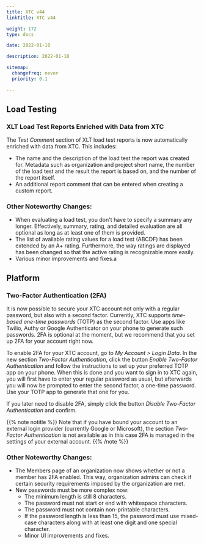```yaml
---
title: XTC v44
linkTitle: XTC v44

weight: 172
type: docs

date: 2022-01-18

description: 2022-01-18

sitemap:
  changefreq: never
  priority: 0.1
    
---
```


## Load Testing

### XLT Load Test Reports Enriched with Data from XTC

The _Test Comment_ section of XLT load test reports is now automatically enriched with data from XTC. This includes:
- The name and the description of the load test the report was created for. Metadata such as organization and project short name, the number of the load test and the result the report is based on, and the number of the report itself.
- An additional report comment that can be entered when creating a custom report.
### Other Noteworthy Changes:

- When evaluating a load test, you don't have to specify a summary any longer. Effectively, summary, rating, and detailed evaluation are all optional as long as at least one of them is provided.
- The list of available rating values for a load test (ABCDF) has been extended by an A+ rating. Furthermore, the way ratings are displayed has been changed so that the active rating is recognizable more easily.
- Various minor improvements and fixes.a

## Platform

### Two-Factor Authentication (2FA)

It is now possible to secure your XTC account not only with a regular password, but also with a second factor. Currently, XTC supports _time-based one-time passwords_ (TOTP) as the second factor. Use apps like Twilio, Authy or Google Authenticator on your phone to generate such passwords. 2FA is optional at the moment, but we recommend that you set up 2FA for your account right now.

To enable 2FA for your XTC account, go to _My Account > Login Data_. In the new section _Two-Factor Authentication_, click the button _Enable Two-Factor Authentication_ and follow the instructions to set up your preferred TOTP app on your phone. When this is done and you want to sign in to XTC again, you will first have to enter your regular password as usual, but afterwards you will now be prompted to enter the second factor, a one-time password. Use your TOTP app to generate that one for you.

If you later need to disable 2FA, simply click the button _Disable Two-Factor Authentication_ and confirm.

{{% note notitle %}}
Note that if you have bound your account to an external login provider (currently Google or Microsoft), the section _Two-Factor Authentication_ is not available as in this case 2FA is managed in the settings of your external account.
{{% /note %}}

### Other Noteworthy Changes:

- The Members page of an organization now shows whether or not a member has 2FA enabled. This way, organization admins can check if certain security requirements imposed by the organization are met.
- New passwords must be more complex now:
    * The minimum length is still 8 characters.
    * The password must not start or end with whitespace characters.
    * The password must not contain non-printable characters.
    * If the password length is less than 15, the password must use mixed-case characters along with at least one digit and one special character.
    * Minor UI improvements and fixes.
